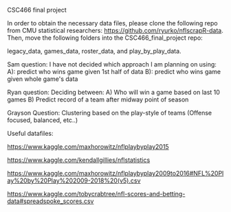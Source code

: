 CSC466 final project

In order to obtain the necessary data files, please clone the following repo from CMU statistical researchers: https://github.com/ryurko/nflscrapR-data. Then, move the following folders into the CSC466_final_project repo:

legacy_data, games_data, roster_data, and play_by_play_data.


 Sam question: I have not decided which approach I am planning on using: 
 A): predict who wins game given 1st half of data
 B): predict who wins game given whole game's data

 Ryan question: Deciding between:
 A) Who will win a game based on last 10 games
 B) Predict record of a team after midway point of season
 
Grayson Question:
 Clustering based on the play-style of teams (Offense focused, balanced, etc..)


 
 Useful datafiles: 
 
 https://www.kaggle.com/maxhorowitz/nflplaybyplay2015
 
 https://www.kaggle.com/kendallgillies/nflstatistics
 
 https://www.kaggle.com/maxhorowitz/nflplaybyplay2009to2016#NFL%20Play%20by%20Play%202009-2018%20(v5).csv
 
 https://www.kaggle.com/tobycrabtree/nfl-scores-and-betting-data#spreadspoke_scores.csv

